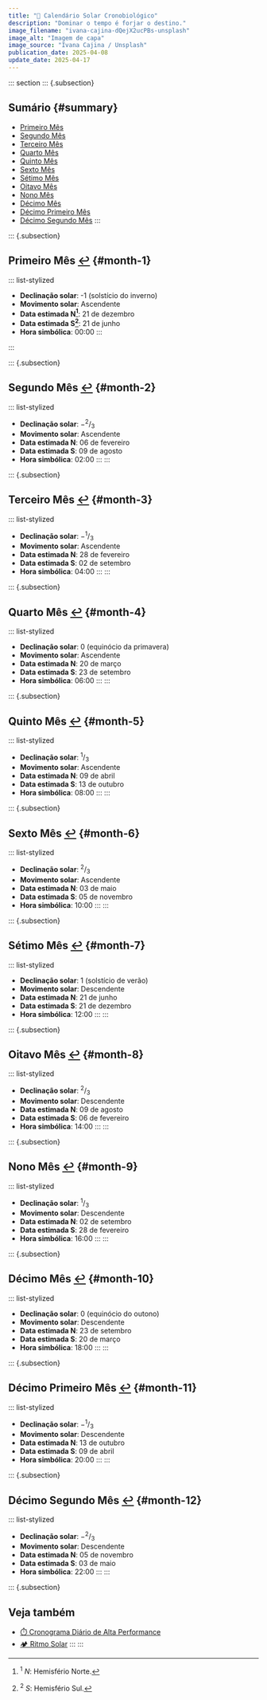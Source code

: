 ```yaml
---
title: "🌄 Calendário Solar Cronobiológico"
description: "Dominar o tempo é forjar o destino."
image_filename: "ivana-cajina-dQejX2ucPBs-unsplash"
image_alt: "Imagem de capa"
image_source: "Ivana Cajina / Unsplash"
publication_date: 2025-04-08
update_date: 2025-04-17
---
```


::: section
::: {.subsection}
## Sumário {#summary}

- [Primeiro Mês](#month-1)
- [Segundo Mês](#month-2)
- [Terceiro Mês](#month-3)
- [Quarto Mês](#month-4)
- [Quinto Mês](#month-5)
- [Sexto Mês](#month-6)
- [Sétimo Mês](#month-7)
- [Oitavo Mês](#month-8)
- [Nono Mês](#month-9)
- [Décimo Mês](#month-10)
- [Décimo Primeiro Mês](#month-11)
- [Décimo Segundo Mês](#month-12)
:::

::: {.subsection}
## Primeiro Mês [↩︎](#summary) {#month-1}

::: list-stylized
* **Declinação solar**:  -1 (solstício do inverno)
* **Movimento solar**: Ascendente
* **Data estimada N[^1]**: 21 de dezembro
* **Data estimada S[^2]**: 21 de junho
* **Hora simbólica**: 00:00
:::

[^1]: <sup>1</sup> _N_: Hemisfério Norte.
[^2]: <sup>2</sup> _S_: Hemisfério Sul.

:::

::: {.subsection}
## Segundo Mês [↩︎](#summary) {#month-2}

::: list-stylized
* **Declinação solar**: −<sup>2</sup>/<sub>3</sub>
* **Movimento solar**: Ascendente
* **Data estimada N**: 06 de fevereiro
* **Data estimada S**: 09 de agosto
* **Hora simbólica**: 02:00
:::
:::

::: {.subsection}
## Terceiro Mês [↩︎](#summary) {#month-3}

::: list-stylized
* **Declinação solar**: −<sup>1</sup>/<sub>3</sub>
* **Movimento solar**: Ascendente
* **Data estimada N**: 28 de fevereiro
* **Data estimada S**: 02 de setembro
* **Hora simbólica**: 04:00
:::
:::

::: {.subsection}
## Quarto Mês [↩︎](#summary) {#month-4}

::: list-stylized
* **Declinação solar**: 0 (equinócio da primavera)
* **Movimento solar**: Ascendente
* **Data estimada N**: 20 de março
* **Data estimada S**: 23 de setembro
* **Hora simbólica**: 06:00
:::
:::

::: {.subsection}
## Quinto Mês [↩︎](#summary) {#month-5}

::: list-stylized
* **Declinação solar**: <sup>1</sup>/<sub>3</sub>
* **Movimento solar**: Ascendente
* **Data estimada N**: 09 de abril
* **Data estimada S**: 13 de outubro
* **Hora simbólica**: 08:00
:::
:::

::: {.subsection}
## Sexto Mês [↩︎](#summary) {#month-6}

::: list-stylized
* **Declinação solar**: <sup>2</sup>/<sub>3</sub>
* **Movimento solar**: Ascendente
* **Data estimada N**: 03 de maio
* **Data estimada S**: 05 de novembro
* **Hora simbólica**: 10:00
:::
:::

::: {.subsection}
## Sétimo Mês [↩︎](#summary) {#month-7}

::: list-stylized
* **Declinação solar**: 1 (solstício de verão)
* **Movimento solar**: Descendente
* **Data estimada N**: 21 de junho
* **Data estimada S**: 21 de dezembro
* **Hora simbólica**: 12:00
:::
:::

::: {.subsection}
## Oitavo Mês [↩︎](#summary) {#month-8}

::: list-stylized
* **Declinação solar**: <sup>2</sup>/<sub>3</sub>
* **Movimento solar**: Descendente
* **Data estimada N**: 09 de agosto
* **Data estimada S**: 06 de fevereiro
* **Hora simbólica**: 14:00
:::
:::

::: {.subsection}
## Nono Mês [↩︎](#summary) {#month-9}

::: list-stylized
* **Declinação solar**: <sup>1</sup>/<sub>3</sub>
* **Movimento solar**: Descendente
* **Data estimada N**: 02 de setembro
* **Data estimada S**: 28 de fevereiro
* **Hora simbólica**: 16:00
:::
:::

::: {.subsection}
## Décimo Mês [↩︎](#summary) {#month-10}

::: list-stylized
* **Declinação solar**: 0 (equinócio do outono)
* **Movimento solar**: Descendente
* **Data estimada N**: 23 de setembro
* **Data estimada S**: 20 de março
* **Hora simbólica**: 18:00
:::
:::

::: {.subsection}
## Décimo Primeiro Mês [↩︎](#summary) {#month-11}

::: list-stylized
* **Declinação solar**: −<sup>1</sup>/<sub>3</sub>
* **Movimento solar**: Descendente
* **Data estimada N**: 13 de outubro
* **Data estimada S**: 09 de abril
* **Hora simbólica**: 20:00
:::
:::

::: {.subsection}
## Décimo Segundo Mês [↩︎](#summary) {#month-12}

::: list-stylized
* **Declinação solar**: −<sup>2</sup>/<sub>3</sub>
* **Movimento solar**: Descendente
* **Data estimada N**: 05 de novembro
* **Data estimada S**: 03 de maio
* **Hora simbólica**: 22:00
:::
:::

::: {.subsection}
## Veja também
* [⏱️ Cronograma Diário de Alta Performance](/high-performance-daily-schedule/)
* [🏕️ Ritmo Solar](/solar-rhythm/)
:::
:::
